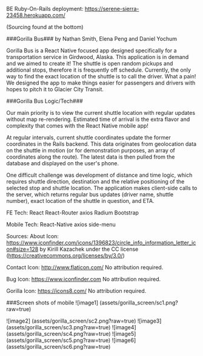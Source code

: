 BE Ruby-On-Rails deployment: https://serene-sierra-23458.herokuapp.com/

(Sourcing found at the bottom)

###Gorilla Bus###
by Nathan Smith, Elena Peng and Daniel Yochum

Gorilla Bus is a React Native focused app designed specifically for a transportation service in Girdwood, Alaska. This application is in demand and we aimed to create it! The shuttle is open random pickups and additional stops, therefore it is frequently off schedule. Currently, the only way to find the exact location of the shuttle is to call the driver. What a pain! We designed the app to make things easier for passengers and drivers with hopes to pitch it to Glacier City Transit.

###Gorilla Bus Logic/Tech###

Our main priority is to view the current shuttle location with regular updates without map re-rendering. Estimated time of arrival is the extra flavor and complexity that comes with the React Native mobile app!

At regular intervals, current shuttle coordinates update the former coordinates in the Rails backend. This data originates from geolocation data on the shuttle in motion (or for demonstration purposes, an array of coordinates along the route). The latest data is then pulled from the database and displayed on the user's phone.

One difficult challenge was development of distance and time logic, which requires shuttle direction, destination and the relative positioning of the selected stop and shuttle location. The application makes client-side calls to the server, which returns regular bus updates (driver name, shuttle number), exact location of the shuttle in question, and ETA.

FE Tech:
React
React-Router
axios
Radium
Bootstrap

Mobile Tech:
React-Native
axios
side-menu


Sources:
About Icon:
https://www.iconfinder.com/icons/1396823/circle_info_information_letter_icon#size=128
by Kirill Kazachek under the CC license (https://creativecommons.org/licenses/by/3.0/)

Contact Icon:
http://www.flaticon.com/
No attribution required.

Bug Icon:
https://www.iconfinder.com
No attribution required.

Gorilla Icon:
https://icons8.com/
No attribution required.


###Screen shots of mobile
![image1]
(assets/gorilla_screen/sc1.png?raw=true)

![image2]
(assets/gorilla_screen/sc2.png?raw=true)
![image3]
(assets/gorilla_screen/sc3.png?raw=true)
![image4]
(assets/gorilla_screen/sc4.png?raw=true)
![image5]
(assets/gorilla_screen/sc5.png?raw=true)
![image6]
(assets/gorilla_screen/sc6.png?raw=true)
